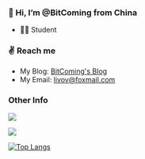 ### 👋 Hi, I’m @BitComing from China
- 🧑‍🎓 Student


### ✌️ Reach me
- My Blog: [BitComing's Blog](https://bitcoming.github.io)
- My Email: livov@foxmail.com

### Other Info
![](https://visitor-badge.glitch.me/badge?page_id=BitComing.readme)

![](https://github-readme-stats.vercel.app/api?username=BitComing)

[![Top Langs](https://github-readme-stats.vercel.app/api/top-langs/?username=BitComing&layout=compact)](https://github.com/anuraghazra/github-readme-stats)

<!---
biuperman/biuperman is a ✨ special ✨ repository because its `README.md` (this file) appears on your GitHub profile.
You can click the Preview link to take a look at your changes.
--->
